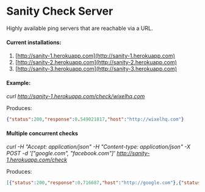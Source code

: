 Sanity Check Server
=============

Highly available ping servers that are reachable via a URL.

#### Current installations:

1. [http://sanity-1.herokuapp.com](http://sanity-1.herokuapp.com)
2. [http://sanity-2.herokuapp.com](http://sanity-2.herokuapp.com)
3. [http://sanity-3.herokuapp.com](http://sanity-3.herokuapp.com)

#### Example:

*curl http://sanity-1.herokuapp.com/check/wixelhq.com*

Produces:

```json
{"status":200,"response":0.549021817,"host":"http://wixelhq.com"}
```

#### Multiple concurrent checks

*curl -H "Accept: application/json" -H "Content-type: application/json" -X POST -d 
'["google.com", "facebook.com"]' http://sanity-1.herokuapp.com/check*

Produces:

```json
[{"status":200,"response":0.716687,"host":"http://google.com"},{"status":200,"response":0.872883,"host":"http://facebook.com"}]
```
